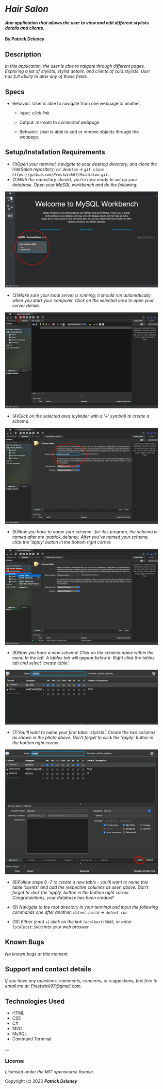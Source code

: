 # _Hair Salon_

#### _Ann application that allows the user to view and edit different stylists details and clients._

#### By _**Patrick Delaney**_

## Description

_In this application, the user is able to naigate through different pages. Exploring a list of stylists, stylist details, and clients of said stylists. User has full ability to alter any of these fields._

## Specs

* Behavior: User is able to navigate from one webpage to another.
	* Input: *click link*
	* Output: *re-route to connected webpage*

	* Behavior: User is able to add or remove objects through the webpage.

## Setup/Installation Requirements

* (1)_Open your terminal, navigate to your desktop directory, and clone the HairSalon repository: `cd desktop` -> `git clone https://github.com/Prestwick97/HairSalon.git`._
* (2)_With the repository cloned, you're now ready to set up your database. Open your MySQL workbench and do the following:_

![](img/step1.png)
* (3)_Make sure your local server is running; it should run automatically when you start your computer.  Click on the selected area to open your server details._

![](img/step2.png)
* (4)_Click on the selected area (cylinder with a '+' symbol) to create a schema._

![](img/step3.png)
* (5)_Now you have to name your schema -for this program, the schema is named after me :patrick_delaney. After you've named your schema, click the 'apply' button in the bottom right corner._

![](img/step4.png)
* (6)_Now you have a new schema! Click on the schema name within the menu to the left. A tables tab will appear below it. Right click the tables tab and select 'create table'._

![](img/step5.png)
* (7)_You'll want to name your first table 'stylists'. Create the two columns as shown in the photo above. Don't forget to click the 'apply' button in the bottom right corner._

![](img/step6.png)
* (8)_Follow steps 6 -7 to create a new table - you'll want to name this table 'clients' and add the respective columns as seen above. Don't forget to click the 'apply' button in the bottom right corner. Congratulations, your database has been created!_

* (9) _Navigate to the root directory in your terminal and input the following commands one after another: `dotnet build` -> `dotnet run`_

* (10) _Either (cmd +) click on the link `localhost:5000`, or enter `localhost:5000` into your web broswer_
## Known Bugs

_No known bugs at this moment_

## Support and contact details

_If you have any questions, comments, concerns, or suggestions, feel free to email me at: Prestwick97@gmail.com._

## Technologies Used

* HTML
* CSS
* C#
* MVC
* MySQL
* Command Terminal

__

### License

*Licensed under the MIT opensource license.*

Copyright (c) 2020 **_Patrick Delaney_**
